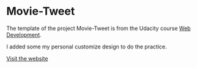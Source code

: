 # Movie-Tweet

The template of the project Movie-Tweet is from the Udacity course [Web Development](https://www.udacity.com/course/web-development--cs253).

I added some my personal customize design to do the practice.  

[Visit the website](http://www.movie-tweet-01.appspot.com)

